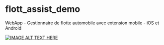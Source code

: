 # flott_assist_demo
WebApp - Gestionnaire de flotte automobile avec extension mobile - iOS et Android

[![IMAGE ALT TEXT HERE](http://img.youtube.com/vi/YOUTUBE_VIDEO_ID_HERE/0.jpg)](http://www.youtube.com/watch?v=YOUTUBE_VIDEO_ID_HERE)
